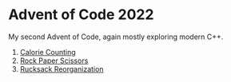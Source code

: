 # Advent of Code 2022

My second Advent of Code, again mostly exploring modern C++.

1. [Calorie Counting](https://adventofcode.com/2022/day/1)
2. [Rock Paper Scissors](https://adventofcode.com/2022/day/2)
2. [Rucksack Reorganization](https://adventofcode.com/2022/day/3)

